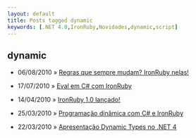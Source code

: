 ```yaml
---
layout: default
title: Posts tagged dynamic
keywords: [.NET 4.0,IronRuby,Novidades,dynamic,script]
---
```

<h2 class="category">dynamic</h2>
<ul class="posts">
<li>
<p>
<span class="date">06/08/2010</span> &raquo;
<a href="/blog/regras-que-sempre-mudam-ironruby-nelas">Regras que sempre mudam? IronRuby nelas!</a>
</p>
</li>
<li>
<p>
<span class="date">17/07/2010</span> &raquo;
<a href="/blog/eval-em-c-com-ironruby">Eval em C# com IronRuby</a>
</p>
</li>
<li>
<p>
<span class="date">14/04/2010</span> &raquo;
<a href="/blog/ironruby-1-0-lancado">IronRuby 1.0 lançado!</a>
</p>
</li>
<li>
<p>
<span class="date">25/03/2010</span> &raquo;
<a href="/blog/programacao-dinamica-com-c-e-ironruby">Programação dinâmica com C# e IronRuby</a>
</p>
</li>
<li>
<p>
<span class="date">22/03/2010</span> &raquo;
<a href="/blog/apresentacao-dynamic-types-no-net-4">Apresentação Dynamic Types no .NET 4</a>
</p>
</li>
</ul>

